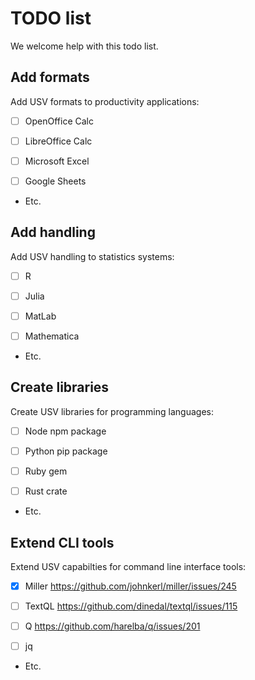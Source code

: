 # TODO list

We welcome help with this todo list.


## Add formats

Add USV formats to productivity applications:

* [ ] OpenOffice Calc

* [ ] LibreOffice Calc

* [ ] Microsoft Excel

* [ ] Google Sheets

* Etc.


## Add handling

Add USV handling to statistics systems:

* [ ] R

* [ ] Julia

* [ ] MatLab

* [ ] Mathematica

* Etc.


## Create libraries

Create USV libraries for programming languages:

* [ ] Node npm package

* [ ] Python pip package 

* [ ] Ruby gem

* [ ] Rust crate

* Etc.


## Extend CLI tools

Extend USV capabilties for command line interface tools:

* [x] Miller <https://github.com/johnkerl/miller/issues/245>

* [ ] TextQL <https://github.com/dinedal/textql/issues/115>

* [ ] Q <https://github.com/harelba/q/issues/201>

* [ ] jq

* Etc.
